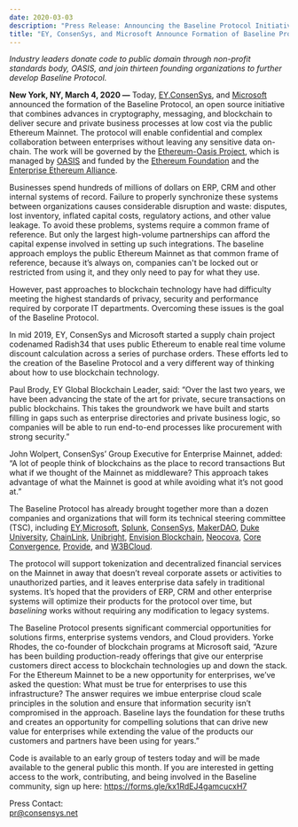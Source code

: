 ```yaml
---
date: 2020-03-03
description: "Press Release: Announcing the Baseline Protocol Initiative"
title: "EY, ConsenSys, and Microsoft Announce Formation of Baseline Protocol Initiative to Make Ethereum Mainnet Safe and Effective for Enterprises"
---
```


*Industry leaders donate code to public domain through non-profit standards body, OASIS, and join thirteen founding organizations to further develop Baseline Protocol.*

**New York, NY, March 4, 2020 —** ​Today, [​EY](https://www.ey.com/en_gl/blockchain/blockchain-platforms), [​ConsenSys](https://consensys.net/)​, and [​Microsoft](https://www.microsoft.com/en-us/) announced the formation of the Baseline Protocol, an open source initiative that combines advances in cryptography, messaging, and blockchain to deliver secure and private business processes at low cost via the public Ethereum Mainnet. The protocol will enable confidential and complex collaboration between enterprises without leaving any sensitive data on-chain. The work will be governed by the ​[Ethereum-Oasis Project](https://github.com/ethereum/oasis-open-project)​, which is managed by ​[OASIS](https://oasis-open-projects.org/) and funded by the [Ethereum Foundation​](https://ethereum.org/) and the ​[Enterprise Ethereum Alliance​](https://entethalliance.org/). 

Businesses spend hundreds of millions of dollars on ERP, CRM and other internal systems of record. Failure to properly synchronize these systems between organizations causes considerable disruption and waste: disputes, lost inventory, inflated capital costs, regulatory actions, and other value leakage. To avoid these problems, systems require a common frame of reference. But only the largest high-volume partnerships can afford the capital expense involved in setting up such integrations. The baseline approach employs the public Ethereum Mainnet as that common frame of reference, because it’s always on, companies can't be locked out or restricted from using it, and they only need to pay for what they use.

However, past approaches to blockchain technology have had difficulty meeting the highest standards of privacy, security and performance required by corporate IT departments. Overcoming these issues is the goal of the Baseline Protocol.

In mid 2019, EY, ConsenSys and Microsoft started a supply chain project codenamed Radish34 that uses public Ethereum to enable real time volume discount calculation across a series of purchase orders. These efforts led to the creation of the Baseline Protocol and a very different way of thinking about how to use blockchain technology.

Paul Brody, EY Global Blockchain Leader, said: “Over the last two years, we have been advancing the state of the art for private, secure transactions on public blockchains. This takes the groundwork we have built and starts filling in gaps such as enterprise directories and private business logic, so companies will be able to run end-to-end processes like procurement with strong security.”

John Wolpert, ConsenSys’ Group Executive for Enterprise Mainnet, added: “A lot of people think of blockchains as the place to record transactions But what if we thought of the Mainnet as middleware? This approach takes advantage of what the Mainnet is good at while avoiding what it’s not good at.”

The Baseline Protocol has already brought together more than a dozen companies and organizations that will form its technical steering committee (TSC), including ​[EY​](https://www.ey.com/en_gl/blockchain/blockchain-platforms),​ [Microsoft](https://www.microsoft.com/en-us/)​, [Splunk](https://www.splunk.com/)​, [​ConsenSys](https://consensys.net/)​, [​MakerDAO](https://makerdao.com/en/)​, [​Duke University](https://pratt.duke.edu/)​, [​ChainLink](https://chain.link/)​, [​Unibright](https://unibright.io/)​, [​Envision Blockchain](https://envisionblockchain.com/)​, [Neocova](https://neocova.com/)​, [​Core Convergence​](https://www.coreconvergence.us/), ​[Provide](https://provide.services/)​, and [​W3BCloud](http://w3bcloud.com/)​. 

The protocol will support tokenization and decentralized financial services on the Mainnet in away that doesn’t reveal corporate assets or activities to unauthorized parties, and it leaves enterprise data safely in traditional systems. It’s hoped that the providers of ERP, CRM and other enterprise systems will optimize their products for the protocol over time, but *​baselining* works without requiring any modification to legacy systems. 

The Baseline Protocol presents significant commercial opportunities for solutions firms, enterprise systems vendors, and Cloud providers. Yorke Rhodes, the co-founder of blockchain programs at Microsoft said, “Azure has been building production-ready offerings that give our enterprise customers direct access to blockchain technologies up and down the stack.  For the Ethereum Mainnet to be a new opportunity for enterprises, we’ve asked the question: What must be true for enterprises to use this infrastructure? The answer requires we imbue enterprise cloud scale principles in the solution and ensure that information security isn’t compromised in the approach. Baseline lays the foundation for these truths and creates an opportunity for compelling solutions that can drive new value for enterprises while extending the value of the products our customers and partners have been using for years.”

Code is available to an early group of  testers today and will be made available to the general public this month. If you are interested in getting access to the work, contributing, and being involved in the Baseline community, sign up here: ​https://forms.gle/kx1RdEJ4gamcucxH7

Press Contact:  
pr@consensys.net